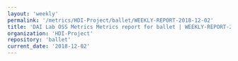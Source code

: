 ```yaml
---
layout: 'weekly'
permalink: '/metrics/HDI-Project/ballet/WEEKLY-REPORT-2018-12-02'
title: 'DAI Lab OSS Metrics Metrics report for ballet | WEEKLY-REPORT-2018-12-02'
organization: 'HDI-Project'
repository: 'ballet'
current_date: '2018-12-02'
---
```

